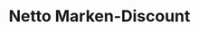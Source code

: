 ---
title: "Netto Marken-Discount"
url: /gelsenkirchen/netto-marken-discount-2/
shop: Supermarkt
---